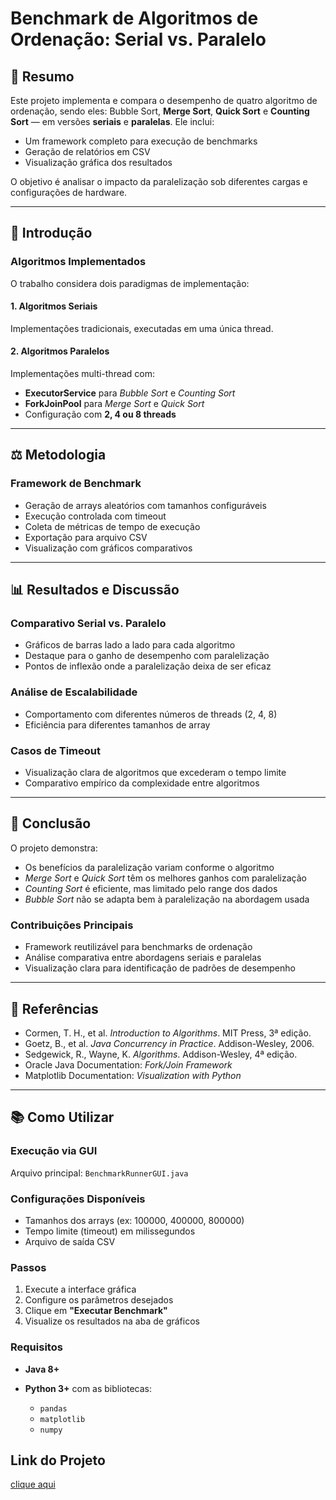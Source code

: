 # Benchmark de Algoritmos de Ordenação: Serial vs. Paralelo

## 📌 Resumo

Este projeto implementa e compara o desempenho de quatro algoritmo de ordenação, sendo eles: Bubble Sort, **Merge Sort**, **Quick Sort** e **Counting Sort** — em versões **seriais** e **paralelas**. Ele inclui:

* Um framework completo para execução de benchmarks
* Geração de relatórios em CSV
* Visualização gráfica dos resultados

O objetivo é analisar o impacto da paralelização sob diferentes cargas e configurações de hardware.

---

## 📖 Introdução

### Algoritmos Implementados

O trabalho considera dois paradigmas de implementação:

#### 1. Algoritmos Seriais

Implementações tradicionais, executadas em uma única thread.

#### 2. Algoritmos Paralelos

Implementações multi-thread com:

* **ExecutorService** para *Bubble Sort* e *Counting Sort*
* **ForkJoinPool** para *Merge Sort* e *Quick Sort*
* Configuração com **2, 4 ou 8 threads**

---

## ⚖️ Metodologia

### Framework de Benchmark

* Geração de arrays aleatórios com tamanhos configuráveis
* Execução controlada com timeout
* Coleta de métricas de tempo de execução
* Exportação para arquivo CSV
* Visualização com gráficos comparativos

---

## 📊 Resultados e Discussão

### Comparativo Serial vs. Paralelo

* Gráficos de barras lado a lado para cada algoritmo
* Destaque para o ganho de desempenho com paralelização
* Pontos de inflexão onde a paralelização deixa de ser eficaz

### Análise de Escalabilidade

* Comportamento com diferentes números de threads (2, 4, 8)
* Eficiência para diferentes tamanhos de array

### Casos de Timeout

* Visualização clara de algoritmos que excederam o tempo limite
* Comparativo empírico da complexidade entre algoritmos

---

## 🔬 Conclusão

O projeto demonstra:

* Os benefícios da paralelização variam conforme o algoritmo
* *Merge Sort* e *Quick Sort* têm os melhores ganhos com paralelização
* *Counting Sort* é eficiente, mas limitado pelo range dos dados
* *Bubble Sort* não se adapta bem à paralelização na abordagem usada

### Contribuições Principais

* Framework reutilizável para benchmarks de ordenação
* Análise comparativa entre abordagens seriais e paralelas
* Visualização clara para identificação de padrões de desempenho

---

## 📗 Referências

* Cormen, T. H., et al. *Introduction to Algorithms*. MIT Press, 3ª edição.
* Goetz, B., et al. *Java Concurrency in Practice*. Addison-Wesley, 2006.
* Sedgewick, R., Wayne, K. *Algorithms*. Addison-Wesley, 4ª edição.
* Oracle Java Documentation: *Fork/Join Framework*
* Matplotlib Documentation: *Visualization with Python*

---

## 📚 Como Utilizar

### Execução via GUI


Arquivo principal: `BenchmarkRunnerGUI.java`

### Configurações Disponíveis

* Tamanhos dos arrays (ex: 100000, 400000, 800000)
* Tempo limite (timeout) em milissegundos
* Arquivo de saída CSV

### Passos

1. Execute a interface gráfica
2. Configure os parâmetros desejados
3. Clique em **"Executar Benchmark"**
4. Visualize os resultados na aba de gráficos

### Requisitos

* **Java 8+**
* **Python 3+** com as bibliotecas:

  * `pandas`
  * `matplotlib`
  * `numpy`

## Link do Projeto
[clique aqui](https://github.com/d3vluz/Algoritmos-de-Busca)
